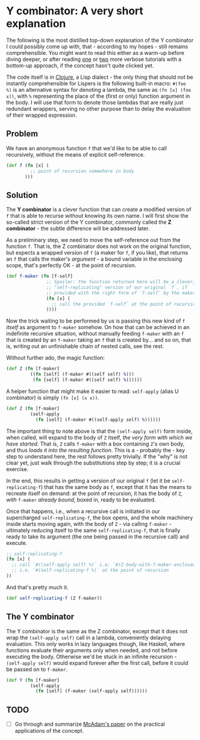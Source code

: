 Y combinator: A very short explanation
===

The following is the most distilled top-down explanation of the Y combinator I
could possibly come up with, that - according to my hopes - still remains
comprehensible. You might want to read this either as a warm-up before diving
deeper, or after reading
[one](http://blog.tomtung.com/2012/10/yet-another-y-combinator-tutorial/) or
[two](https://www.cs.toronto.edu/~david/courses/csc324_w15/extra/ycomb.html)
more verbose tutorials with a bottom-up approach, if the concept hasn't quite
clicked yet.

The code itself is in [Clojure](https://clojure.org/), a Lisp dialect - the only
thing that should not be instantly comprehensible for Lispers is the following
built-in macro: `#(foo %)` is an alternative syntax for denoting a lambda, the
same as `(fn [x] (foo x))`, with `%` representing the place of the (first or
only) function argument in the body. I will use that form to denote those
lambdas that are really just redundant wrappers, serving no other purpose than
to delay the evaluation of their wrapped expression.

Problem
---
We have an anonymous function `f` that we'd like to be able to call recursively,
without the means of explicit self-reference.

```clojure
(def f (fn [x] (
         ;; point of recursion somewhere in body
       )))
```

Solution
---
The **Y combinator** is a clever function that can create a modified version of
`f` that is able to recurse without knowing its own name. I will first show the
so-called strict version of the Y combinator, commonly called the **Z
combinator** - the subtle difference will be addressed later. 

As a preliminary step, we need to move the self-reference out from the function
`f`. That is, the Z combinator does not work on the original function, but
expects a wrapped version of `f` (a maker for `f`, if you like), that returns an
`f` that calls the maker's _argument_ - a bound variable in the enclosing scope,
that's perfectly OK - at the point of recursion.

```clojure
(def f-maker (fn [f-self]
               ;; Spoiler: the function returned here will be a clever,
               ;; "self-replicating" version of our original `f`, if
               ;; provided with the right form of `f-self` by the maker.
               (fn [x] (
                 ;; call the provided `f-self` at the point of recursion
               ))))
```

Now the trick waiting to be performed by us is passing this new kind of `f`
_itself_ as argument to `f-maker` somehow. On how that can be achieved in an
indefinite recursive situation, without manually feeding `f-maker` with an `f`
that is created by an `f-maker` taking an `f` that is created by... and so on,
that is, writing out an unfinishable chain of nested calls, see the rest.

Without further ado, the magic function:

```clojure
(def Z (fn [f-maker]
         ((fn [self] (f-maker #((self self) %)))
          (fn [self] (f-maker #((self self) %))))))
```

A helper function that might make it easier to read: `self-apply` (alias U
combinator) is simply `(fn [x] (x x))`.

```clojure
(def Z (fn [f-maker]
         (self-apply
           (fn [self] (f-maker #((self-apply self) %))))))
```

The important thing to note above is that the `(self-apply self)` form inside,
when called, will expand to the body of `Z` itself, _the very form with which we
have started_. That is, `Z` calls `f-maker` with a box containing `Z`'s own
body, and thus _loads it into the resulting function_. This is a - probably the - 
key step to understand here, the rest follows pretty trivially. If the "why"
is not clear yet, just walk through the substitutions step by step; it is a
crucial exercise.

In the end, this results in getting a version of our original `f` (let it be
`self-replicating-f`) that has the same body as `f`, except that it has the
means to recreate itself on demand: at the point of recursion, it has the body
of `Z`_, with_ `f-maker` _already bound_, boxed in, ready to be evaluated.

Once that happens, i.e., when a recursive call is initiated in our supercharged
`self-replicating-f`, the box opens, and the whole machinery inside starts
moving again, with the body of `Z` - via calling `f-maker` - ultimately reducing
itself to the same `self-replicating-f`, that is finally ready to take its
argument (the one being passed in the recursive call) and execute.

```clojure
;; self-replicating-f
(fn [x] (
  ;; call `#((self-apply self) %)` i.e. `#(Z-body-with-f-maker-enclosed %)`
  ;; i.e. `#(self-replicating-f %)` at the point of recursion
))
```

And that's pretty much it.

```clojure
(def self-replicating-f (Z f-maker))
```

The Y combinator
---
The Y combinator is the same as the Z combinator, except that it does not wrap
the `(self-apply self)` call in a lambda, conveniently delaying evaluation. This
only works in lazy languages though, like Haskell, where functions evaluate
their arguments only when needed, and not before executing the body. Otherwise
we'd be stuck in an infinite recursion - `(self-apply self)` would expand
forever after the first call, before it could be passed on to `f-maker`.

```clojure
(def Y (fn [f-maker]
         (self-apply
           (fn [self] (f-maker (self-apply self))))))
```

TODO
---
- [ ] Go through and summarize [McAdam's
  paper](http://www.lfcs.inf.ed.ac.uk/reports/97/ECS-LFCS-97-375/) on the
  practical applications of the concept.

